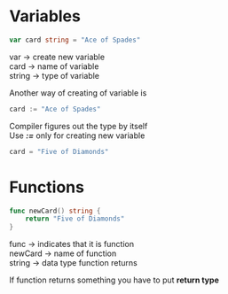 # Variables

```go
var card string = "Ace of Spades"
```
var -> create new variable  
card -> name of variable  
string -> type of variable  

Another way of creating of variable is   
```go
card := "Ace of Spades"
```

Compiler figures out the type by itself  
Use ***:=*** only for creating new variable  
```go
card = "Five of Diamonds"
```

# Functions

```go
func newCard() string {
	return "Five of Diamonds"
}
```

func -> indicates that it is function  
newCard -> name of function  
string -> data type function returns  

If function returns something you have to put **return type**